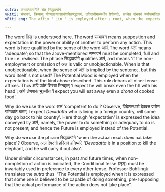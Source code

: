 ```yaml
---
sutra: संभावनेऽलमिति चेत् सिद्धाप्रयोगे
vRtti: संभावनं, क्रियासु योग्यताध्यवसानंशक्तिश्रद्धानमं, तदिदानीमलमर्थेन विशेष्यते, तच्चेत् संभावनं पर्याप्तमवितथं भवति, सिद्धाप्रयोग इत्यलमो विशेषणं, सिद्धश्चेदलमोऽप्रयोगः, क्वचासौ सिद्धः, यत्र गम्यते चार्थो नचासौ प्रयुज्यते, तदीदृशे सम्भावनोपाधिकेऽर्थे वर्त्तमानाद्धातोर्लिङ् प्रत्ययो भवति ॥
vRtti_eng: The affix '_Lin_' is employed after a root, when the expectation (of a person or thing being able or competent to do or suffer the action denoted by the verb) is implied (or expressed by any other word used along with them) than '_alam_'.

---
```

The word लिङ् is understood here. The word सम्भावन means supposition and expectation in the power or ability of another to perform any action. This word is here qualified by the sense of the word अलं. The word अलं means 'adequate'; so that the above-mentioned सम्भावनं must be completed, full and true i.e. realised. The phrase सिद्धाप्रयोगे qualifies अलं, and means 'if the non-employment or omission of अलं is valid or unobjectionable. When is that unobjectionable, when the sense of अलं is implied by the sentence, but this word itself is not used? The Potential Mood is employed when the expectation is of the kind above described. This rule debars all other tense-affixes. Thus अपि पर्वतं शिरसा भिन्द्यात् 'l expect he will break even the hill with his head'; अपि द्रोणपाकं भुञ्जीत 'I expect you will eat away even a _drona_ of cooked food'.

Why do we use the word अलं 'competent to do'? Observe, विदेशस्थायी देवदत्त प्रायेण गमिष्यति ग्रामम् 'I expect _Devadatta_ who is living in a foreign country, will some day go back to his country'. Here though 'expectation' is expressed the idea conveyed by अलं, namely, the power to do something or adequacy to do is not present; and hence the Future is employed instead of the Potential.

Why do we use the phrase सिद्धाप्रयोगे 'when the actual result does not take place'? Observe, अलं देवदत्तो हस्तिनं हनिष्यति '_Devadatta_ is in a position to kill the elephant, and he will carry it out also'.

Under similar circumstances, in past and future times, when non-completion of action is indicated, the Conditional tense (लृङ्) must be invariably used in preference to every other tense. Professor Bohtlingk translates the _sutra_ thus: “The Potential is employed when it is expressed that some one is believed to be capable of doing something, pre-supposing that the actual performance of the action does not take place“.